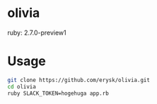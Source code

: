 # olivia
ruby: 2.7.0-preview1

# Usage
```bash
git clone https://github.com/erysk/olivia.git
cd olivia
ruby SLACK_TOKEN=hogehuga app.rb
```
